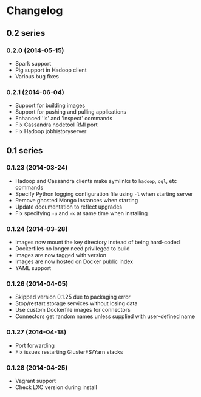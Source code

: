 # Changelog

## 0.2 series

### 0.2.0 (2014-05-15)

- Spark support 
- Pig support in Hadoop client
- Various bug fixes

### 0.2.1 (2014-06-04)

- Support for building images
- Support for pushing and pulling applications
- Enhanced  'ls' and 'inspect' commands
- Fix Cassandra nodetool RMI port
- Fix Hadoop jobhistoryserver

## 0.1 series

### 0.1.23 (2014-03-24)

- Hadoop and Cassandra clients make symlinks to `hadoop`, `cql`, etc commands
- Specify Python logging configuration file using `-l` when starting server
- Remove ghosted Mongo instances when starting
- Update documentation to reflect upgrades
- Fix specifying `-u` and `-k` at same time when installing

### 0.1.24 (2014-03-28)

- Images now mount the key directory instead of being hard-coded
- Dockerfiles no longer need privileged to build
- Images are now tagged with version
- Images are now hosted on Docker public index
- YAML support

### 0.1.26 (2014-04-05)

- Skipped version 0.1.25 due to packaging error
- Stop/restart storage services without losing data
- Use custom Dockerfile images for connectors
- Connectors get random names unless supplied with user-defined name

### 0.1.27 (2014-04-18)

- Port forwarding
- Fix issues restarting GlusterFS/Yarn stacks

### 0.1.28 (2014-04-25)

- Vagrant support
- Check LXC version during install

